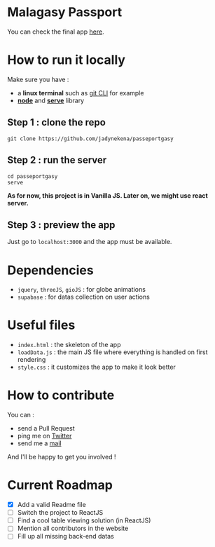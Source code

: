 # Malagasy Passport
You can check the final app [here](https://malagasypassport.ml).

# How to run it locally
Make sure you have :
- a **linux terminal** such as [git CLI](https://git-scm.com/downloads) for example
- [**node**](https://nodejs.org/en/download/) and [**serve**](https://www.npmjs.com/package/serve) library
## Step 1 : clone the repo
```
git clone https://github.com/jadynekena/passeportgasy
```

## Step 2 : run the server
```
cd passeportgasy
serve
```
**As for now, this project is in Vanilla JS. Later on, we might use react server.**

## Step 3 : preview the app
Just go to `localhost:3000` and the app must be available.

# Dependencies
- `jquery`, `threeJS`, `gioJS` : for globe animations
- `supabase` : for datas collection on user actions

# Useful files
- `index.html` : the skeleton of the app
- `loadData.js` : the main JS file where everything is handled on first rendering
- `style.css` : it customizes the app to make it look better

# How to contribute
You can :
- send a Pull Request
- ping me on [Twitter](https://twitter.com/JadyRama)
- send me a [mail](mailto:contact@jadynekena.com)

And I'll be happy to get you involved !

# Current Roadmap
- [x] Add a valid Readme file
- [ ] Switch the project to ReactJS
- [ ] Find a cool table viewing solution (in ReactJS)
- [ ] Mention all contributors in the website
- [ ] Fill up all missing back-end datas 
